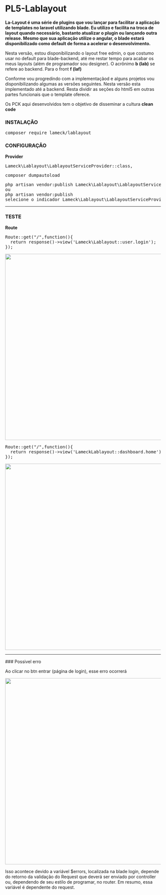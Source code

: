 # PL5-Lablayout

<p><b>La-Layout é uma série de plugins que vou lançar para facilitar a aplicação de templates no laravel utilizando blade. Eu utilizo e facilita na troca de layout quando necessário, bastanto atualizar o plugin ou lançando outra release. Mesmo que sua aplicação utilize o angular, o blade estará disponibilizado como default de forma a acelerar o desenvolvimento.</b></p>
<p>Nesta versão, estou disponibilizando o layout free edmin, o que costumo usar no default para blade-backend, até me restar tempo para acabar os meus layouts (além de programador sou designer). O acrônimo <b>b (lab)</b> se refere ao backend. Para o front <b>f (laf)</b></p>

<p>Conforme vou progredindo com a implementaçãod e alguns projetos vou disponibilizando algumas as versões seguintes. Nesta versão esta implementado até a backend. Resta dividir as seções do html5 em outras partes funcionais que o template oferece.</p>

<p>Os PCK aqui desenvolvidos tem o objetivo de disseminar a cultura <b>clean code</b></p>

### INSTALAÇÃO
<pre>
composer require lameck/lablayout
</pre>

### CONFIGURAÇÃO
<b>Provider</b>
<pre>
Lameck\Lablayout\LablayoutServiceProvider::class,
</pre>
<pre>
composer dumpautoload
</pre>
<pre>
php artisan vendor:publish Lameck\Lablayout\LablayoutServiceProvider
ou
php artisan vendor:publish
selecione o indicador Lameck\Lablayout\LablayoutServiceProvider
</pre>

<hr>

### TESTE
<b>Route</b>
<pre>
Route::get("/",function(){
  return response()->view('Lameck\Lablayout::user.login');
});
</pre>
<img src="https://s18.postimg.cc/ji9ed09hl/lablayout.png" heigth="700" width="600">

<br>
<pre>
Route::get("/",function(){
  return response()->view('LameckLablayout::dashboard.home');
});
</pre>
<img src="https://s18.postimg.cc/v7de16iih/lablayout.png" heigth="700" width="600">

<hr>
### Possivel erro
<p>Ao clicar no btn entrar (página de login), esse erro ocorrerá</p>
<img src="https://s18.postimg.cc/876qodfeh/lablayout.png" heigth="700" width="600">

<p>Isso acontece devido a variável $errors, localizada na blade login, depende do retorno da validação do Request que deverá ser enviado por controller ou, dependendo de seu estilo de programar, no router. Em resumo, essa variável é dependente do request.</p>
